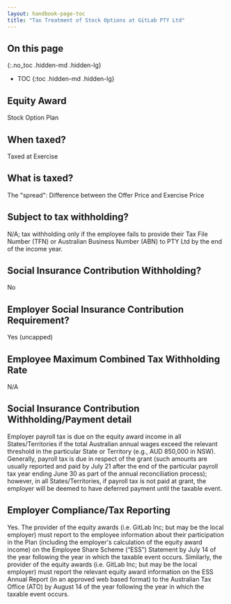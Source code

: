 ```yaml
---
layout: handbook-page-toc
title: "Tax Treatment of Stock Options at GitLab PTY Ltd"
---
```


## On this page
{:.no_toc .hidden-md .hidden-lg}

- TOC
{:toc .hidden-md .hidden-lg}

## Equity Award
Stock Option Plan

## When taxed?
Taxed at Exercise

## What is taxed?
The "spread": Difference between the Offer Price and Exercise Price 

## Subject to tax withholding?
N/A; tax withholding only if the employee fails to provide their Tax File Number (TFN) or Australian Business Number (ABN) to PTY Ltd by the end of the income year.

## Social Insurance Contribution Withholding?
No

## Employer Social Insurance Contribution Requirement?
Yes (uncapped)

## Employee Maximum Combined Tax Withholding Rate
N/A

## Social Insurance Contribution Withholding/Payment detail
Employer payroll tax is due on the equity award income in all States/Territories if the total Australian annual wages exceed the relevant threshold in the particular State or Territory (e.g., AUD 850,000 in NSW). Generally, payroll tax is due in respect of the grant (such amounts are usually reported and paid by July 21 after the end of the particular payroll tax year ending June 30 as part of the annual reconciliation process); however, in all States/Territories, if payroll tax is not paid at grant, the employer will be deemed to have deferred payment until the taxable event.

## Employer Compliance/Tax Reporting
Yes. The provider of the equity awards (i.e. GitLab Inc; but may be the local employer) must report to the employee information about their participation in the Plan (including the employer's calculation of the equity award income) on the Employee Share Scheme (“ESS”) Statement by July 14 of the year following the year in which the taxable event occurs. Similarly, the provider of the equity awards (i.e. GitLab Inc; but may be the local employer) must report the relevant equity award information on the ESS Annual Report (in an approved web based format) to the Australian Tax Office (ATO) by August 14 of the year following the year in which the taxable event occurs.

